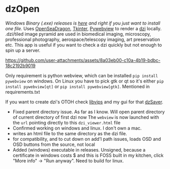 # dzOpen

*Windows Binary (.exe) releases is [here](https://github.com/cioran0/dzOpen/releases/download/v1.0.0-windows/dzOpen1.0.exe) and right if you just want to install one file.* 
Uses [OpenSeaDragon](https://openseadragon.github.io/), [Tkinter](https://wiki.python.org/moin/TkInter), [Pywebview](https://pywebview.flowrl.com/) to render a [dzi](https://learn.microsoft.com/en-us/previous-versions/windows/silverlight/dotnet-windows-silverlight/cc645050(v=vs.95)?redirectedfrom=MSDN) locally. .dzi/tiled image pyramid are used in biomedical imaging, microscopy, professional photography, aerospace/telescopy imaging, art preservation etc. This app is useful if you want to check a dzi quickly but not enough to spin up a server. 

https://github.com/user-attachments/assets/8a03eb00-c10a-4b19-bdbc-18c2192b9019

Only requirement is python webview, which can be installed ```pip install pywebview``` on windows. On Linux you have to pick gtk or qt so it's either ```pip install pywebview[qt]``` or ```pip install pywebview[gtk]```. Mentioned in requirements.txt

If you want to create dzi's OTOH check [libvips](https://www.libvips.org/) and my gui for that [dzSaver](https://github.com/cioran0/dzSaver).

- Fixed parent directory issue. As far as I know. Will open parent directory of current directory of first dzi now The `webview` is now launched with the `url` pointing directly to this `dzi_viewer.html` file
- Confirmed working on windows and linux. I don't own a mac.
- writes an html file to the same directory as the dzi file.
- for compatibility, and to cut down on add'l path issues, loads OSD and OSD buttons from the source, not local
- Added (windows) executable in releases. Unsigned, because a certificate in windows costs $ and this is FOSS built in my kitchen, click "More info" -> "Run anyway". Need to build for linux. 


